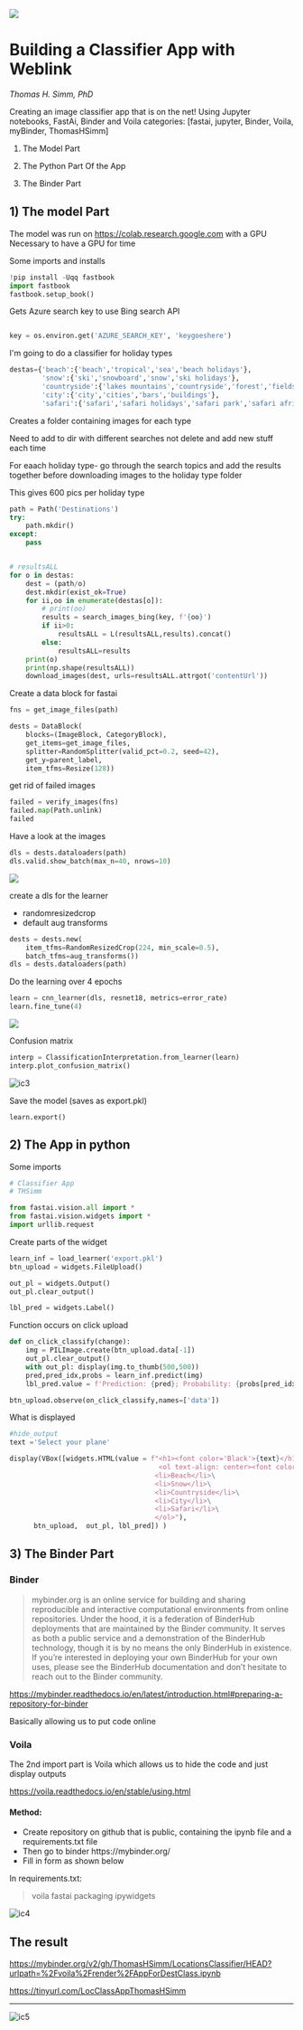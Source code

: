 ![](C:\Users\44781\Documents\GitHub\THS_website\images\header2.png)

# Building a Classifier App with Weblink

*Thomas H. Simm, PhD*

Creating an image classifier app that is on the net! Using Jupyter notebooks, FastAi, Binder and Voila
categories: [fastai, jupyter, Binder, Voila, myBinder, ThomasHSimm]


1) The Model Part

2) The Python Part Of the App

3) The Binder Part

## 1) The model Part
The model was run on https://colab.research.google.com with a GPU
Necessary to have a GPU for time

Some imports and installs

```python
!pip install -Uqq fastbook
import fastbook
fastbook.setup_book()
```

Gets Azure search key to use Bing search API

```python

key = os.environ.get('AZURE_SEARCH_KEY', 'keygoeshere')
```

I'm going to do a classifier for holiday types

```python
destas={'beach':{'beach','tropical','sea','beach holidays'},
        'snow':{'ski','snowboard','snow','ski holidays'},
        'countryside':{'lakes mountains','countryside','forest','fields'},
        'city':{'city','cities','bars','buildings'},
        'safari':{'safari','safari holidays','safari park','safari africa'}}
```

Creates a folder containing images for each type

Need to add to dir with different searches not delete and add new stuff each time

For eaach holiday type- go through the search topics and add the results together before downloading images to the holiday type folder

This gives 600 pics per holiday type

```python
path = Path('Destinations')
try:
    path.mkdir()
except:
    pass
```

```python

# resultsALL
for o in destas:
    dest = (path/o)
    dest.mkdir(exist_ok=True)
    for ii,oo in enumerate(destas[o]): 
        # print(oo)
        results = search_images_bing(key, f'{oo}')
        if ii>0:
            resultsALL = L(resultsALL,results).concat()
        else:
            resultsALL=results
    print(o)
    print(np.shape(resultsALL))
    download_images(dest, urls=resultsALL.attrgot('contentUrl'))
```

Create a data block for fastai

```python
fns = get_image_files(path)

dests = DataBlock(
    blocks=(ImageBlock, CategoryBlock), 
    get_items=get_image_files, 
    splitter=RandomSplitter(valid_pct=0.2, seed=42),
    get_y=parent_label,
    item_tfms=Resize(128))
```

get rid of failed images

```python
failed = verify_images(fns)
failed.map(Path.unlink)
failed
```

Have a look at the images

```python
dls = dests.dataloaders(path)
dls.valid.show_batch(max_n=40, nrows=10)
```

![](C:\Users\44781\Documents\GitHub\THS_website\images\ic1.png)

create a dls for the learner

- randomresizedcrop
- default aug transforms

```python
dests = dests.new(
    item_tfms=RandomResizedCrop(224, min_scale=0.5),
    batch_tfms=aug_transforms())
dls = dests.dataloaders(path)
```

Do the learning over 4 epochs

```python
learn = cnn_learner(dls, resnet18, metrics=error_rate)
learn.fine_tune(4)
```

![](C:\Users\44781\Documents\GitHub\THS_website\images\ic2.png)

Confusion matrix

```python
interp = ClassificationInterpretation.from_learner(learn)
interp.plot_confusion_matrix()
```

![ic3](C:\Users\44781\Documents\GitHub\THS_website\images\ic3.png)

Save the model (saves as export.pkl)

```
learn.export()
```



## 2) The App in python

Some imports

```python
# Classifier App
# THSimm

from fastai.vision.all import *
from fastai.vision.widgets import *
import urllib.request
```

Create parts of the widget

```python
learn_inf = load_learner('export.pkl')
btn_upload = widgets.FileUpload()

out_pl = widgets.Output()
out_pl.clear_output()

lbl_pred = widgets.Label()
```

Function occurs on click upload

```python
def on_click_classify(change):
    img = PILImage.create(btn_upload.data[-1])
    out_pl.clear_output()
    with out_pl: display(img.to_thumb(500,500))
    pred,pred_idx,probs = learn_inf.predict(img)
    lbl_pred.value = f'Prediction: {pred}; Probability: {probs[pred_idx]:.04f}'
```

```python
btn_upload.observe(on_click_classify,names=['data'])
```

What is displayed

```python
#hide_output
text ='Select your plane'

display(VBox([widgets.HTML(value = f"<h1><font color='Black'>{text}</h1>\
                                     <ol text-align: center><font color='Black'>\
                                    <li>Beach</li>\
                                    <li>Snow</li>\
                                    <li>Countryside</li>\
                                    <li>City</li>\
                                    <li>Safari</li>\
                                    </ol>"), 
      btn_upload,  out_pl, lbl_pred]) )
```



## 3) The Binder Part

### Binder
<blockquote>mybinder.org is an online service for building and sharing reproducible and interactive computational environments from online repositories. Under the hood, it is a federation of BinderHub deployments that are maintained by the Binder community. It serves as both a public service and a demonstration of the BinderHub technology, though it is by no means the only BinderHub in existence. If you’re interested in deploying your own BinderHub for your own uses, please see the BinderHub documentation and don’t hesitate to reach out to the Binder community.</blockquote>

https://mybinder.readthedocs.io/en/latest/introduction.html#preparing-a-repository-for-binder

Basically allowing us to put code online

### Voila
The 2nd import part is Voila which allows us to hide the code and just display outputs

https://voila.readthedocs.io/en/stable/using.html

#### Method:

<ul>
<li>Create repository on github that is public, containing the ipynb file and a requirements.txt file</li>
<li>Then go to binder https://mybinder.org/</li>
<li>Fill in form as shown below</li></ul>

In requirements.txt:

> voila
> fastai
> packaging
> ipywidgets

![ic4](C:\Users\44781\Documents\GitHub\THS_website\images\ic4.png)



## The result

https://mybinder.org/v2/gh/ThomasHSimm/LocationsClassifier/HEAD?urlpath=%2Fvoila%2Frender%2FAppForDestClass.ipynb

https://tinyurl.com/LocClassAppThomasHSimm 

-------------------- -------------------- -------------------- ----------------

![ic5](C:\Users\44781\Documents\GitHub\THS_website\images\ic5.png)

